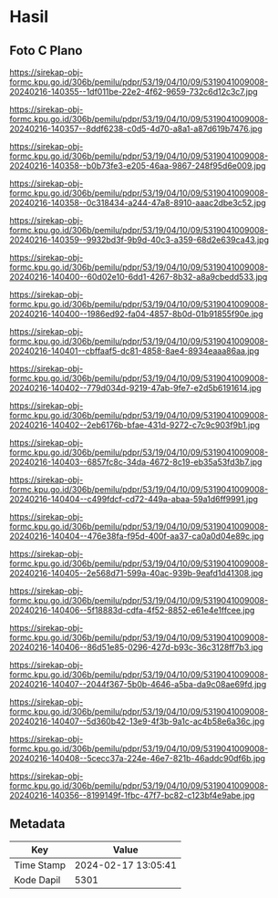 # Hasil

## Foto C Plano

https://sirekap-obj-formc.kpu.go.id/306b/pemilu/pdpr/53/19/04/10/09/5319041009008-20240216-140355--1df011be-22e2-4f62-9659-732c6d12c3c7.jpg

https://sirekap-obj-formc.kpu.go.id/306b/pemilu/pdpr/53/19/04/10/09/5319041009008-20240216-140357--8ddf6238-c0d5-4d70-a8a1-a87d619b7476.jpg

https://sirekap-obj-formc.kpu.go.id/306b/pemilu/pdpr/53/19/04/10/09/5319041009008-20240216-140358--b0b73fe3-e205-46aa-9867-248f95d6e009.jpg

https://sirekap-obj-formc.kpu.go.id/306b/pemilu/pdpr/53/19/04/10/09/5319041009008-20240216-140358--0c318434-a244-47a8-8910-aaac2dbe3c52.jpg

https://sirekap-obj-formc.kpu.go.id/306b/pemilu/pdpr/53/19/04/10/09/5319041009008-20240216-140359--9932bd3f-9b9d-40c3-a359-68d2e639ca43.jpg

https://sirekap-obj-formc.kpu.go.id/306b/pemilu/pdpr/53/19/04/10/09/5319041009008-20240216-140400--60d02e10-6dd1-4267-8b32-a8a9cbedd533.jpg

https://sirekap-obj-formc.kpu.go.id/306b/pemilu/pdpr/53/19/04/10/09/5319041009008-20240216-140400--1986ed92-fa04-4857-8b0d-01b91855f90e.jpg

https://sirekap-obj-formc.kpu.go.id/306b/pemilu/pdpr/53/19/04/10/09/5319041009008-20240216-140401--cbffaaf5-dc81-4858-8ae4-8934eaaa86aa.jpg

https://sirekap-obj-formc.kpu.go.id/306b/pemilu/pdpr/53/19/04/10/09/5319041009008-20240216-140402--779d034d-9219-47ab-9fe7-e2d5b6191614.jpg

https://sirekap-obj-formc.kpu.go.id/306b/pemilu/pdpr/53/19/04/10/09/5319041009008-20240216-140402--2eb6176b-bfae-431d-9272-c7c9c903f9b1.jpg

https://sirekap-obj-formc.kpu.go.id/306b/pemilu/pdpr/53/19/04/10/09/5319041009008-20240216-140403--6857fc8c-34da-4672-8c19-eb35a53fd3b7.jpg

https://sirekap-obj-formc.kpu.go.id/306b/pemilu/pdpr/53/19/04/10/09/5319041009008-20240216-140404--c499fdcf-cd72-449a-abaa-59a1d6ff9991.jpg

https://sirekap-obj-formc.kpu.go.id/306b/pemilu/pdpr/53/19/04/10/09/5319041009008-20240216-140404--476e38fa-f95d-400f-aa37-ca0a0d04e89c.jpg

https://sirekap-obj-formc.kpu.go.id/306b/pemilu/pdpr/53/19/04/10/09/5319041009008-20240216-140405--2e568d71-599a-40ac-939b-9eafd1d41308.jpg

https://sirekap-obj-formc.kpu.go.id/306b/pemilu/pdpr/53/19/04/10/09/5319041009008-20240216-140406--5f18883d-cdfa-4f52-8852-e61e4e1ffcee.jpg

https://sirekap-obj-formc.kpu.go.id/306b/pemilu/pdpr/53/19/04/10/09/5319041009008-20240216-140406--86d51e85-0296-427d-b93c-36c3128ff7b3.jpg

https://sirekap-obj-formc.kpu.go.id/306b/pemilu/pdpr/53/19/04/10/09/5319041009008-20240216-140407--2044f367-5b0b-4646-a5ba-da9c08ae69fd.jpg

https://sirekap-obj-formc.kpu.go.id/306b/pemilu/pdpr/53/19/04/10/09/5319041009008-20240216-140407--5d360b42-13e9-4f3b-9a1c-ac4b58e6a36c.jpg

https://sirekap-obj-formc.kpu.go.id/306b/pemilu/pdpr/53/19/04/10/09/5319041009008-20240216-140408--5cecc37a-224e-46e7-821b-46addc90df6b.jpg

https://sirekap-obj-formc.kpu.go.id/306b/pemilu/pdpr/53/19/04/10/09/5319041009008-20240216-140356--8199149f-1fbc-47f7-bc82-c123bf4e9abe.jpg


## Metadata

| Key        | Value               |
| ---------- | ------------------- |
| Time Stamp | 2024-02-17 13:05:41 |
| Kode Dapil | 5301                |



